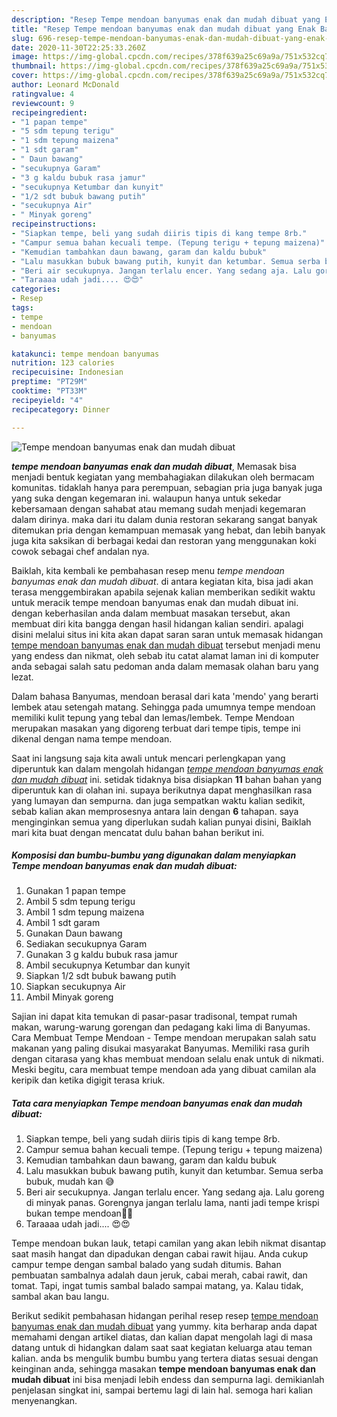 ```yaml
---
description: "Resep Tempe mendoan banyumas enak dan mudah dibuat yang Enak Banget"
title: "Resep Tempe mendoan banyumas enak dan mudah dibuat yang Enak Banget"
slug: 696-resep-tempe-mendoan-banyumas-enak-dan-mudah-dibuat-yang-enak-banget
date: 2020-11-30T22:25:33.260Z
image: https://img-global.cpcdn.com/recipes/378f639a25c69a9a/751x532cq70/tempe-mendoan-banyumas-enak-dan-mudah-dibuat-foto-resep-utama.jpg
thumbnail: https://img-global.cpcdn.com/recipes/378f639a25c69a9a/751x532cq70/tempe-mendoan-banyumas-enak-dan-mudah-dibuat-foto-resep-utama.jpg
cover: https://img-global.cpcdn.com/recipes/378f639a25c69a9a/751x532cq70/tempe-mendoan-banyumas-enak-dan-mudah-dibuat-foto-resep-utama.jpg
author: Leonard McDonald
ratingvalue: 4
reviewcount: 9
recipeingredient:
- "1 papan tempe"
- "5 sdm tepung terigu"
- "1 sdm tepung maizena"
- "1 sdt garam"
- " Daun bawang"
- "secukupnya Garam"
- "3 g kaldu bubuk rasa jamur"
- "secukupnya Ketumbar dan kunyit"
- "1/2 sdt bubuk bawang putih"
- "secukupnya Air"
- " Minyak goreng"
recipeinstructions:
- "Siapkan tempe, beli yang sudah diiris tipis di kang tempe 8rb."
- "Campur semua bahan kecuali tempe. (Tepung terigu + tepung maizena)"
- "Kemudian tambahkan daun bawang, garam dan kaldu bubuk"
- "Lalu masukkan bubuk bawang putih, kunyit dan ketumbar. Semua serba bubuk, mudah kan 😅"
- "Beri air secukupnya. Jangan terlalu encer. Yang sedang aja. Lalu goreng di minyak panas. Gorengnya jangan terlalu lama, nanti jadi tempe krispi bukan tempe mendoan🤭🤭"
- "Taraaaa udah jadi.... 😍😍"
categories:
- Resep
tags:
- tempe
- mendoan
- banyumas

katakunci: tempe mendoan banyumas 
nutrition: 123 calories
recipecuisine: Indonesian
preptime: "PT29M"
cooktime: "PT33M"
recipeyield: "4"
recipecategory: Dinner

---
```



![Tempe mendoan banyumas enak dan mudah dibuat](https://img-global.cpcdn.com/recipes/378f639a25c69a9a/751x532cq70/tempe-mendoan-banyumas-enak-dan-mudah-dibuat-foto-resep-utama.jpg)

<b><i>tempe mendoan banyumas enak dan mudah dibuat</i></b>, Memasak bisa menjadi bentuk kegiatan yang membahagiakan dilakukan oleh bermacam komunitas. tidaklah hanya para perempuan, sebagian pria juga banyak juga yang suka dengan kegemaran ini. walaupun hanya untuk sekedar kebersamaan dengan sahabat atau memang sudah menjadi kegemaran dalam dirinya. maka dari itu dalam dunia restoran sekarang sangat banyak ditemukan pria dengan kemampuan memasak yang hebat, dan lebih banyak juga kita saksikan di berbagai kedai dan restoran yang menggunakan koki cowok sebagai chef andalan nya.

Baiklah, kita kembali ke pembahasan resep menu <i>tempe mendoan banyumas enak dan mudah dibuat</i>. di antara kegiatan kita, bisa jadi akan terasa menggembirakan apabila sejenak kalian memberikan sedikit waktu untuk meracik tempe mendoan banyumas enak dan mudah dibuat ini. dengan keberhasilan anda dalam membuat masakan tersebut, akan membuat diri kita bangga dengan hasil hidangan kalian sendiri. apalagi disini melalui situs ini kita akan dapat saran saran untuk memasak hidangan <u>tempe mendoan banyumas enak dan mudah dibuat</u> tersebut menjadi menu yang endess dan nikmat, oleh sebab itu catat alamat laman ini di komputer anda sebagai salah satu pedoman anda dalam memasak olahan baru yang lezat.

Dalam bahasa Banyumas, mendoan berasal dari kata &#39;mendo&#39; yang berarti lembek atau setengah matang. Sehingga pada umumnya tempe mendoan memiliki kulit tepung yang tebal dan lemas/lembek. Tempe Mendoan merupakan masakan yang digoreng terbuat dari tempe tipis, tempe ini dikenal dengan nama tempe mendoan.


Saat ini langsung saja kita awali untuk mencari perlengkapan yang diperuntuk kan dalam mengolah hidangan <u><i>tempe mendoan banyumas enak dan mudah dibuat</i></u> ini. setidak tidaknya bisa disiapkan <b>11</b> bahan bahan yang diperuntuk kan di olahan ini. supaya berikutnya dapat menghasilkan rasa yang lumayan dan sempurna. dan juga sempatkan waktu kalian sedikit, sebab kalian akan memprosesnya antara lain dengan <b>6</b> tahapan. saya menginginkan semua yang diperlukan sudah kalian punyai disini, Baiklah mari kita buat dengan mencatat dulu bahan bahan berikut ini.

<!--inarticleads1-->

##### Komposisi dan bumbu-bumbu yang digunakan dalam menyiapkan Tempe mendoan banyumas enak dan mudah dibuat:

1. Gunakan 1 papan tempe
1. Ambil 5 sdm tepung terigu
1. Ambil 1 sdm tepung maizena
1. Ambil 1 sdt garam
1. Gunakan  Daun bawang
1. Sediakan secukupnya Garam
1. Gunakan 3 g kaldu bubuk rasa jamur
1. Ambil secukupnya Ketumbar dan kunyit
1. Siapkan 1/2 sdt bubuk bawang putih
1. Siapkan secukupnya Air
1. Ambil  Minyak goreng


Sajian ini dapat kita temukan di pasar-pasar tradisonal, tempat rumah makan, warung-warung gorengan dan pedagang kaki lima di Banyumas. Cara Membuat Tempe Mendoan - Tempe mendoan merupakan salah satu makanan yang paling disukai masyarakat Banyumas. Memiliki rasa gurih dengan citarasa yang khas membuat mendoan selalu enak untuk di nikmati. Meski begitu, cara membuat tempe mendoan ada yang dibuat camilan ala keripik dan ketika digigit terasa kriuk. 

<!--inarticleads2-->

##### Tata cara menyiapkan Tempe mendoan banyumas enak dan mudah dibuat:

1. Siapkan tempe, beli yang sudah diiris tipis di kang tempe 8rb.
1. Campur semua bahan kecuali tempe. (Tepung terigu + tepung maizena)
1. Kemudian tambahkan daun bawang, garam dan kaldu bubuk
1. Lalu masukkan bubuk bawang putih, kunyit dan ketumbar. Semua serba bubuk, mudah kan 😅
1. Beri air secukupnya. Jangan terlalu encer. Yang sedang aja. Lalu goreng di minyak panas. Gorengnya jangan terlalu lama, nanti jadi tempe krispi bukan tempe mendoan🤭🤭
1. Taraaaa udah jadi.... 😍😍


Tempe mendoan bukan lauk, tetapi camilan yang akan lebih nikmat disantap saat masih hangat dan dipadukan dengan cabai rawit hijau. Anda cukup campur tempe dengan sambal balado yang sudah ditumis. Bahan pembuatan sambalnya adalah daun jeruk, cabai merah, cabai rawit, dan tomat. Tapi, ingat tumis sambal balado sampai matang, ya. Kalau tidak, sambal akan bau langu. 

Berikut sedikit pembahasan hidangan perihal resep resep <u>tempe mendoan banyumas enak dan mudah dibuat</u> yang yummy. kita berharap anda dapat memahami dengan artikel diatas, dan kalian dapat mengolah lagi di masa datang untuk di hidangkan dalam saat saat kegiatan keluarga atau teman kalian. anda bs mengulik bumbu bumbu yang tertera diatas sesuai dengan keinginan anda, sehingga masakan <b>tempe mendoan banyumas enak dan mudah dibuat</b> ini bisa menjadi lebih endess dan sempurna lagi. demikianlah penjelasan singkat ini, sampai bertemu lagi di lain hal. semoga hari kalian menyenangkan.
